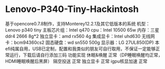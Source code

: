 # Lenovo-P340-Tiny-Hackintosh
基于opencore0.7.8制作，支持Monterey12.2.1及其它低版本的系统
机型：Lenovo p340 tiny
主板芯片组：Intel q470
cpu：Intel 10500 65w
内存：三星ddr4 2666 8g*2
独立显卡：amd rx560 4g
集成显卡：Intel uhd630
无线网卡：bcm94360cs2
固态硬盘：wd sn550 500g
显示器：LG 27UL850(DP)
本efi纯属自用，USB已定制，配置和我类似的朋友可自行取用，不保证一定能够正常运行，下载后请自行添加三码
功能实现
休眠&唤醒 正常（DP睡眠唤醒均正常，HDMI睡眠唤醒后黑屏）
隔空投送 正常
独立显卡 正常
igpu核显加速 正常
